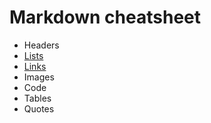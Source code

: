 # Markdown cheatsheet

* Headers
* [Lists](lists.md)
* [Links](links.md)
* Images
* Code
* Tables
* Quotes

